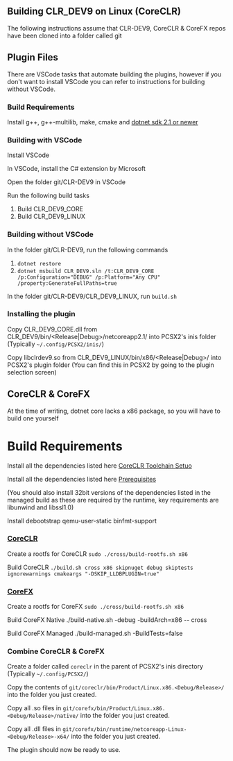## Building CLR_DEV9 on Linux (CoreCLR)

The following instructions assume that CLR-DEV9, CoreCLR & CoreFX repos have been cloned into a folder called git

## Plugin Files

There are VSCode tasks that automate building the plugins, however if you don't want to install VSCode you can refer to instructions for building without VSCode.

### Build Requirements

Install g++, g++-multilib, make, cmake and [dotnet sdk 2.1 or newer](https://www.microsoft.com/net/download/dotnet-core/2.1)

### Building with VSCode

Install VSCode

In VSCode, install the C# extension by Microsoft

Open the folder git/CLR-DEV9 in VSCode

Run the following build tasks
1. Build CLR_DEV9_CORE
2. Build CLR_DEV9_LINUX

### Building without VSCode

In the folder git/CLR-DEV9, run the following commands
1. `dotnet restore`
2. `dotnet msbuild CLR_DEV9.sln /t:CLR_DEV9_CORE /p:Configuration="DEBUG" /p:Platform="Any CPU" /property:GenerateFullPaths=true`

In the folder git/CLR-DEV9/CLR_DEV9_LINUX, run `build.sh`

### Installing the plugin

Copy CLR_DEV9_CORE.dll from CLR_DEV9/bin/<Release|Debug>/netcoreapp2.1/ into PCSX2's inis folder (Typically `~/.config/PCSX2/inis/`)

Copy libclrdev9.so from CLR_DEV9_LINUX/bin/x86/<Release|Debug>/ into PCSX2's plugin folder (You can find this in PCSX2 by going to the plugin selection screen) 

## CoreCLR & CoreFX

At the time of writing, dotnet core lacks a x86 package, so you will have to build one yourself

# Build Requirements

Install all the dependencies listed here [CoreCLR Toolchain Setuo](https://github.com/dotnet/coreclr/blob/master/Documentation/building/linux-instructions.md#toolchain-setup)

Install all the dependencies listed here [Prerequisites](https://github.com/dotnet/corefx/blob/master/Documentation/building/unix-instructions.md#prerequisites-native-build)

(You should also install 32bit versions of the dependencies listed in the managed build as these are required by the runtime, key requirements are libunwind and libssl1.0)

Install debootstrap qemu-user-static binfmt-support

### [CoreCLR](https://github.com/dotnet/coreclr)

Create a rootfs for CoreCLR
`sudo ./cross/build-rootfs.sh x86`

Build CoreCLR
`./build.sh cross x86 skipnuget debug skiptests ignorewarnings cmakeargs "-DSKIP_LLDBPLUGIN=true"`

### [CoreFX](https://github.com/dotnet/corefx)

Create a rootfs for CoreFX
`sudo ./cross/build-rootfs.sh x86`

Build CoreFX Native
./build-native.sh -debug -buildArch=x86 -- cross

Build CoreFX Managed
./build-managed.sh -BuildTests=false

### Combine CoreCLR & CoreFX

Create a folder called `coreclr` in the parent of PCSX2's inis directory (Typically `~/.config/PCSX2/`)

Copy the contents of `git/coreclr/bin/Product/Linux.x86.<Debug/Release>/` into the folder you just created.

Copy all .so files in `git/corefx/bin/Product/Linux.x86.<Debug/Release>/native/` into the folder you just created.

Copy all .dll files in `git/corefx/bin/runtime/netcoreapp-Linux-<Debug/Release>-x64/` into the folder you just created.

The plugin should now be ready to use.
